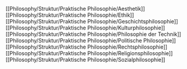 [[Philosophy/Struktur/Praktische Philosophie/Aesthetik]]
[[Philosophy/Struktur/Praktische Philosophie/Ethik]]
[[Philosophy/Struktur/Praktische Philosophie/Geschichtsphilosophie]]
[[Philosophy/Struktur/Praktische Philosophie/Kulturphilosophie]]
[[Philosophy/Struktur/Praktische Philosophie/Philosophie der Technik]]
[[Philosophy/Struktur/Praktische Philosophie/Politische Philosophie]]
[[Philosophy/Struktur/Praktische Philosophie/Rechtsphilosophie]]
[[Philosophy/Struktur/Praktische Philosophie/Religionsphilosophie]]
[[Philosophy/Struktur/Praktische Philosophie/Sozialphilosophie]]
